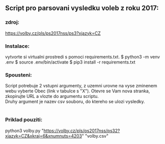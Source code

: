 ## Script pro parsovani vysledku voleb z roku 2017:

### zdroj:
https://volby.cz/pls/ps2017nss/ps3?xjazyk=CZ

### Instalace:
vytvorte si virtualni prostredi s pomoci requirements.txt.
$ python3 -m venv .env
$ source .env/bin/activate
$ pip3 install -r requirements.txt<br>
### Spousteni:
Script potrebuje 2 vstupni argumenty, z uzemni urovne na vyse zminenem webu vyberte Obec (link v tabulce s "X"). Otevre se Vam nova
stranka, zkopirujte URL a vlozte do argumentu scriptu.<br>
Druhy argument je nazev csv souboru, do ktereho se ulozi vysledky.<br>
<br>
### Priklad pouziti:
python3 volby.py "https://volby.cz/pls/ps2017nss/ps32?xjazyk=CZ&xkraj=6&xnumnuts=4203" "volby.csv"
